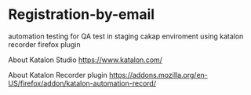 # Registration-by-email
automation testing for QA test in staging cakap enviroment using katalon recorder firefox plugin

About Katalon Studio
https://www.katalon.com/

About Katalon Recorder plugin
https://addons.mozilla.org/en-US/firefox/addon/katalon-automation-record/

